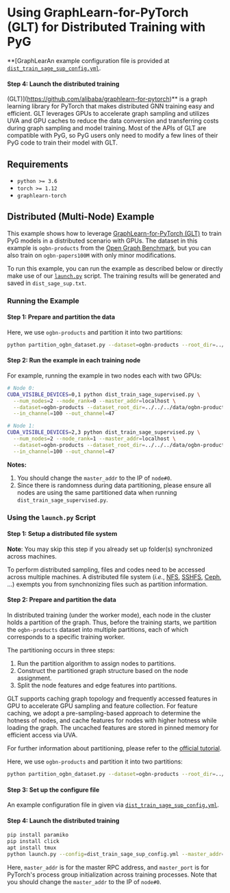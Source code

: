 # Using GraphLearn-for-PyTorch (GLT) for Distributed Training with PyG

**[GraphLearAn example configuration file is provided at [`dist_train_sage_sup_config.yml`](dist_train_sage_sup_config.yml).

#### Step 4: Launch the distributed training
(GLT)](https://github.com/alibaba/graphlearn-for-pytorch)** is a graph learning library for PyTorch that makes distributed GNN training easy and efficient.
GLT leverages GPUs to accelerate graph sampling and utilizes UVA and GPU caches to reduce the data conversion and transferring costs during graph sampling and model training.
Most of the APIs of GLT are compatible with PyG, so PyG users only need to modify a few lines of their PyG code to train their model with GLT.

## Requirements

- `python >= 3.6`
- `torch >= 1.12`
- `graphlearn-torch`

## Distributed (Multi-Node) Example

This example shows how to leverage [GraphLearn-for-PyTorch (GLT)](https://github.com/alibaba/graphlearn-for-pytorch) to train PyG models in a distributed scenario with GPUs. The dataset in this example is `ogbn-products` from the [Open Graph Benchmark](https://ogb.stanford.edu/), but you can also train on `ogbn-papers100M` with only minor modifications.

To run this example, you can run the example as described below or directly make use of our [`launch.py`](launch.py) script.
The training results will be generated and saved in `dist_sage_sup.txt`.

### Running the Example

#### Step 1: Prepare and partition the data

Here, we use `ogbn-products` and partition it into two partitions:

```bash
python partition_ogbn_dataset.py --dataset=ogbn-products --root_dir=../../../data/ogbn-products --num_partitions=2
```

#### Step 2: Run the example in each training node

For example, running the example in two nodes each with two GPUs:

```bash
# Node 0:
CUDA_VISIBLE_DEVICES=0,1 python dist_train_sage_supervised.py \
  --num_nodes=2 --node_rank=0 --master_addr=localhost \
  --dataset=ogbn-products --dataset_root_dir=../../../data/ogbn-products \
  --in_channel=100 --out_channel=47

# Node 1:
CUDA_VISIBLE_DEVICES=2,3 python dist_train_sage_supervised.py \
  --num_nodes=2 --node_rank=1 --master_addr=localhost \
  --dataset=ogbn-products --dataset_root_dir=../../../data/ogbn-products \
  --in_channel=100 --out_channel=47
```

**Notes:**

1. You should change the `master_addr` to the IP of `node#0`.
2. Since there is randomness during data partitioning, please ensure all nodes are using the same partitioned data when running `dist_train_sage_supervised.py`.

### Using the `launch.py` Script

#### Step 1: Setup a distributed file system

**Note**: You may skip this step if you already set up folder(s) synchronized across machines.

To perform distributed sampling, files and codes need to be accessed across multiple machines.
A distributed file system (*i.e.*, [NFS](https://wiki.archlinux.org/index.php/NFS), [SSHFS](https://www.digitalocean.com/community/tutorials/how-to-use-sshfs-to-mount-remote-file-systems-over-ssh), [Ceph](https://docs.ceph.com/en/latest/install), ...) exempts you from synchnonizing files such as partition information.

#### Step 2: Prepare and partition the data

In distributed training (under the worker mode), each node in the cluster holds a partition of the graph.
Thus, before the training starts, we partition the `ogbn-products` dataset into multiple partitions, each of which corresponds to a specific training worker.

The partitioning occurs in three steps:
  1. Run the partition algorithm to assign nodes to partitions.
  2. Construct the partitioned graph structure based on the node assignment.
  3. Split the node features and edge features into partitions.

GLT supports caching graph topology and frequently accessed features in GPU to accelerate GPU sampling and feature collection.
For feature caching, we adopt a pre-sampling-based approach to determine the hotness of nodes, and cache features for nodes with higher hotness while loading the graph.
The uncached features are stored in pinned memory for efficient access via UVA.

For further information about partitioning, please refer to the [official tutorial](https://github.com/alibaba/graphlearn-for-pytorch/blob/main/docs/tutorial/dist.md).

Here, we use `ogbn-products` and partition it into two partitions:

```bash
python partition_ogbn_dataset.py --dataset=ogbn-products --root_dir=../../../data/ogbn-products --num_partitions=2
```

#### Step 3: Set up the configure file

An example configuration file in given via [`dist_train_sage_sup_config.yml`](dist_train_sage_sup_config.yml).

#### Step 4: Launch the distributed training

```bash
pip install paramiko
pip install click
apt install tmux
python launch.py --config=dist_train_sage_sup_config.yml --master_addr=0.0.0.0 --master_port=11234
```

Here, `master_addr` is for the master RPC address, and `master_port` is for PyTorch's process group initialization across training processes.
Note that you should change the `master_addr` to the IP of `node#0`.
